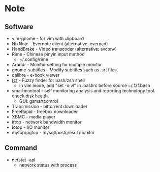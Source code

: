 Note
===

Software
--------
* vim-gnome - for vim with clipboard
* NixNote - Evernote client (alternative: everpad)
* HandBrake - Video transcoder (alternative: avconv)
* Rime - Chinese pinyin input method
    * ~/.config/rime
* Arandr - Monitor setting for multiple monitor.
* gnome-subtitles - Modify subtitles such as .srt files.
* calibre - e-book viewer
* [fzf](https://github.com/junegunn/fzf) - Fuzzy finder for bash/zsh shell
    * in vim mode, add "set -o vi" in .bashrc before source ~/.fzf.bash
* smartmontool - self monitoring analysis and reporting technology tool. check disk health.
    * GUI: gsmartcontrol
* Transmission - bittorrent downloader
* FreeRapid - freebox downloader
* XBMC - media player
* iftop - network bandwidth monitor
* iotop - I/O monitor
* mytop/pgtop - mysql/postgresql monitor


Command
-------
* netstat -apl
    * network status with process



